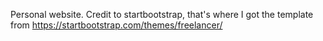 Personal website. Credit to startbootstrap, that's where I got the template from https://startbootstrap.com/themes/freelancer/
